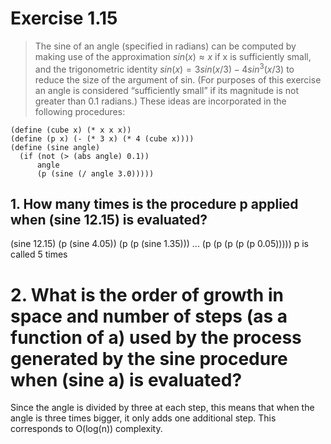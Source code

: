 # Exercise 1.15

> The sine of an angle (specified in radians) can be computed by making use of the approximation $sin(x) ≈ x$ if x is sufficiently small, and the trigonometric identity $sin(x) = 3sin(x/3) - 4sin^3(x/3)$ to reduce the size of the argument of sin. (For purposes of this exercise an angle is considered “sufficiently small” if its magnitude is not greater than 0.1 radians.) These ideas are incorporated in the following procedures:

``` Racket
(define (cube x) (* x x x))
(define (p x) (- (* 3 x) (* 4 (cube x))))
(define (sine angle)
  (if (not (> (abs angle) 0.1))
      angle
      (p (sine (/ angle 3.0)))))
```

## 1. How many times is the procedure p applied when (sine 12.15) is evaluated?

(sine 12.15)
(p (sine 4.05))
(p (p (sine 1.35)))
...
(p (p (p (p (p 0.05)))))
p is called 5 times

# 2. What is the order of growth in space and number of steps (as a function of a) used by the process generated by the sine procedure when (sine a) is evaluated?

Since the angle is divided by three at each step, this means that when the angle is three times bigger, it only adds one additional step. This corresponds to O(log(n)) complexity.